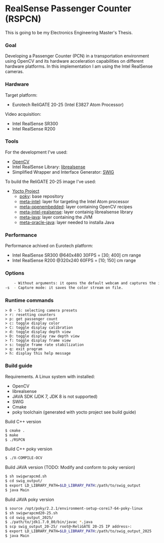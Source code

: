 # RealSense Passenger Counter (RSPCN)
This is going to be my Electronics Engineering Master's Thesis.

### Goal
Developing a Passenger Counter (PCN) in a transportation environment using OpenCV and its hardware acceleration capabilities on different hardware platforms. In this implementation I am using the Intel RealSense cameras.

### Hardware
Target platform: 
* Eurotech ReliGATE 20-25 (Intel E3827 Atom Processor)

Video acquisition:
* Intel RealSense SR300
* Intel RealSense R200

### Tools
For the development I've used:
* [OpenCV](http://opencv.org/)
* Intel RealSense Library: [librealsense](https://github.com/IntelRealSense/librealsense)
* Simplified Wrapper and Interface Generator: [SWIG](http://www.swig.org/)

To build the ReliGATE 20-25 image I've used:
* [Yocto Project](https://www.yoctoproject.org/)
    * [poky](http://git.yoctoproject.org/cgit.cgi/poky): base repository
    * [meta-intel](http://git.yoctoproject.org/cgit.cgi/meta-intel): layer for targeting the Intel Atom processor
    * [meta-openembedded](https://github.com/openembedded/meta-openembedded): layer containing OpenCV recipes
    * [meta-intel-realsense](https://github.com/IntelRealSense/meta-intel-realsense.git): layer containig librealsense library
    * [meta-java](http://git.yoctoproject.org/cgit/cgit.cgi/meta-java): layer containing the JVM 
    * [meta-oracle-java](http://git.yoctoproject.org/cgit/cgit.cgi/meta-oracle-java): layer needed to installa Java

### Performance
Performance achived on Eurotech platform:
* Intel RealSense SR300 @640x480 30FPS = [30; 400] cm range
* Intel RealSense R200  @320x240 60FPS = [10; 150] cm range

### Options
```sh
    - Without arguments: it opens the default webcam and captures the input stream.
-s  - Capture mode: it saves the color stream on file.
```

### Runtime commands
```
> 0 - 5: selecting camera presets
> r: resetting counters
> p: get passenger count
> c: toggle display color
> C: toggle display calibration
> d: toggle display depth view
> D: toggle display raw depth view
> f: toggle display frame view
> s: toggle frame rate stabilization
> q: exit program
> h: display this help message
```

### Build guide
Requirements. A Linux system with installed:
* OpenCV 
* librealsense
* JAVA SDK (JDK 7, JDK 8 is not supported)
* SWIG
* Cmake
* poky toolchain (generated with yocto project see build guide)


Build C++ version
```sh
$ cmake .
$ make
$ ./RSPCN
```

Build C++ poky version
```sh
$ ./X-COMPILE-OCV
```

Build JAVA version (TODO: Modify and conform to poky version)
```sh
$ sh swigwrapcmd.sh
$ cd swig_output/
$ export LD_LIBRARY_PATH=$LD_LIBRARY_PATH:/path/to/swig_output
$ java Main
```

Build JAVA poky version
 ```sh
$ source /opt/poky/2.2.1/environment-setup-corei7-64-poky-linux
$ sh swigwrapcmd20-25.sh
$ cd swig_output_2025/
$ ./path/to/jdk1.7.0_80/bin/javac *.java
$ scp swig_output_20-25/ root@<ReliGATE 20-25 IP address>:
$ export LD_LIBRARY_PATH=$LD_LIBRARY_PATH:/path/to/swig_output_2025
$ java Main
```

